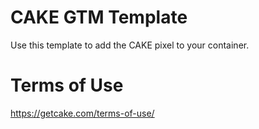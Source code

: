 # CAKE GTM Template
Use this template to add the CAKE pixel to your container.

# Terms of Use
https://getcake.com/terms-of-use/